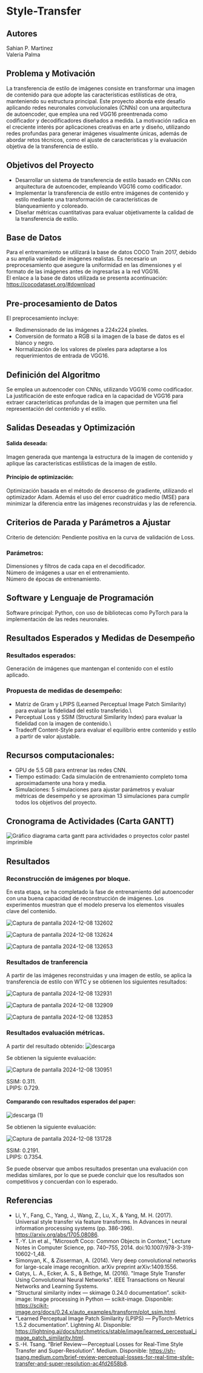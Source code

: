 # Style-Transfer

## Autores
Sahian P. Martinez \
Valeria Palma

## Problema y Motivación
La transferencia de estilo de imágenes consiste en transformar una imagen de contenido para que adopte las características estilísticas de otra, manteniendo su estructura principal. Este proyecto aborda este desafío aplicando redes neuronales convolucionales (CNNs) con una arquitectura de autoencoder, que emplea una red VGG16 preentrenada como codificador y decodificadores diseñados a medida. La motivación radica en el creciente interés por aplicaciones creativas en arte y diseño, utilizando redes profundas para generar imágenes visualmente únicas, además de abordar retos técnicos, como el ajuste de características y la evaluación objetiva de la transferencia de estilo.

## Objetivos del Proyecto
- Desarrollar un sistema de transferencia de estilo basado en CNNs con arquitectura de autoencoder, empleando VGG16 como codificador.
- Implementar la transferencia de estilo entre imágenes de contenido y estilo mediante una transformación de características de blanqueamiento y coloreado.
- Diseñar métricas cuantitativas para evaluar objetivamente la calidad de la transferencia de estilo.
  
## Base de Datos
Para el entrenamiento se utilizará la base de datos COCO Train 2017, debido a su amplia variedad de imágenes realistas. Es necesario un preprocesamiento que asegure la uniformidad en las dimensiones y el formato de las imágenes antes de ingresarlas a la red VGG16.\
El enlace a la base de datos utilizada se presenta acontinuación: https://cocodataset.org/#download

## Pre-procesamiento de Datos
El preprocesamiento incluye:

- Redimensionado de las imágenes a 224x224 píxeles.
- Conversión de formato a RGB si la imagen de la base de datos es el blanco y negro.
- Normalización de los valores de píxeles para adaptarse a los requerimientos de entrada de VGG16.

## Definición del Algoritmo
Se emplea un autoencoder con CNNs, utilizando VGG16 como codificador. La justificación de este enfoque radica en la capacidad de VGG16 para extraer características profundas de la imagen que permiten una fiel representación del contenido y el estilo. 


## Salidas Deseadas y Optimización
#### Salida deseada: 
Imagen generada que mantenga la estructura de la imagen de contenido y aplique las características estilísticas de la imagen de estilo.
#### Principio de optimización: 
Optimización basada en el método de descenso de gradiente, utilizando el optimizador Adam. Además el uso del error cuadrático medio (MSE) para minimizar la diferencia entre las imágenes reconstruidas y las de referencia.

## Criterios de Parada y Parámetros a Ajustar
Criterio de detención: Pendiente positiva en la curva de validación de Loss.
### Parámetros:
Dimensiones y filtros de cada capa en el decodificador.\
Número de imágenes a usar en el entrenamiento.\
Número de épocas de entrenamiento.

## Software y Lenguaje de Programación
Software principal: Python, con uso de bibliotecas como PyTorch para la implementación de las redes neuronales.

## Resultados Esperados y Medidas de Desempeño
### Resultados esperados: 
Generación de imágenes que mantengan el contenido con el estilo aplicado.
### Propuesta de medidas de desempeño:
- Matriz de Gram  y LPIPS (Learned Perceptual Image Patch Similarity) para evaluar la fidelidad del estilo transferido.\
- Perceptual Loss y SSIM (Structural Similarity Index) para evaluar la fidelidad con la imagen de contenido.\
- Tradeoff Content-Style para evaluar el equilibrio entre contenido y estilo a partir de valor ajustable. 
 
## Recursos computacionales:
- GPU de 5.5 GB para entrenar las redes CNN.
- Tiempo estimado: Cada simulación de entrenamiento completo toma aproximadamente una hora y media.
- Simulaciones: 5 simulaciones para ajustar parámetros y evaluar métricas de desempeño y se aproximan 13 simulaciones para cumplir todos los objetivos del proyecto.

## Cronograma de Actividades (Carta GANTT)
![Gráfico diagrama  carta gantt para actividades o proyectos color pastel imprimible](https://github.com/user-attachments/assets/6d33059c-05a5-4752-a98f-b0c271fad2fd)

## Resultados

### Reconstrucción de imágenes por bloque.

En esta etapa, se ha completado la fase de entrenamiento del autoencoder con una buena capacidad de reconstrucción de imágenes. Los experimentos muestran que el modelo preserva los elementos visuales clave del contenido. 

![Captura de pantalla 2024-12-08 132602](https://github.com/user-attachments/assets/6454e187-423d-4b80-9b58-c4a56a3194a1)

![Captura de pantalla 2024-12-08 132624](https://github.com/user-attachments/assets/26e04b01-5e0b-4e4f-9bc6-3fe0f1bbc60f)

![Captura de pantalla 2024-12-08 132653](https://github.com/user-attachments/assets/d911004e-3534-4209-aaac-35527cd7c67e)


### Resultados de tranferencia
A partir de las imágenes reconstruidas y una imagen de estilo, se aplica la transferencia de estilo con WTC y se obtienen los siguientes resultados: 

![Captura de pantalla 2024-12-08 132931](https://github.com/user-attachments/assets/1c7fa60e-3c45-4ac4-aca3-049c7f741370)

![Captura de pantalla 2024-12-08 132909](https://github.com/user-attachments/assets/a18a035a-f09d-4c4d-8c44-adc657f6343e)

![Captura de pantalla 2024-12-08 132853](https://github.com/user-attachments/assets/6e76f1e9-c453-49b1-ad85-cc98c15dfe0d)


### Resultados evaluación métricas.

A partir del resultado obtenido:
![descarga](https://github.com/user-attachments/assets/54035c88-634d-444b-96a9-1259fc3335dc)

Se obtienen la siguiente evaluación:

![Captura de pantalla 2024-12-08 130951](https://github.com/user-attachments/assets/94c93939-2405-46c4-8562-54b15ff1beb0)

SSIM: 0.311. \
LPIPS: 0.729.

#### Comparando con resultados esperados del paper:

![descarga (1)](https://github.com/user-attachments/assets/561076a2-6afd-4371-9bef-e5f975c95461)

Se obtienen la siguiente evaluación:

![Captura de pantalla 2024-12-08 131728](https://github.com/user-attachments/assets/02bc6358-53b9-4c65-8a42-ef1a6e5d8fce)

SSIM: 0.2191. \
LPIPS: 0.7354.

Se puede observar que ambos resultados presentan una evaluación con medidas similares, por lo que se puede concluir que los resultados son competitivos y concuerdan con lo esperado. 

## Referencias
- Li, Y., Fang, C., Yang, J., Wang, Z., Lu, X., & Yang, M. H. (2017). Universal style transfer via feature transforms. In Advances in neural information processing systems (pp. 386-396). https://arxiv.org/abs/1705.08086.
- T.-Y. Lin et al., “Microsoft Coco: Common Objects in Context,” Lecture Notes in Computer Science, pp. 740–755, 2014. doi:10.1007/978-3-319-10602-1_48.
- Simonyan, K., & Zisserman, A. (2014). Very deep convolutional networks for large-scale image recognition. arXiv preprint arXiv:1409.1556.
- Gatys, L. A., Ecker, A. S., & Bethge, M. (2016). "Image Style Transfer Using Convolutional Neural Networks". IEEE Transactions on Neural Networks and Learning Systems.
- “Structural similarity index — skimage 0.24.0 documentation”. scikit-image: Image processing in Python — scikit-image. Disponible: https://scikit-image.org/docs/0.24.x/auto_examples/transform/plot_ssim.html.
- “Learned Perceptual Image Patch Similarity (LPIPS) — PyTorch-Metrics 1.5.2 documentation”. Lightning AI. Disponible: https://lightning.ai/docs/torchmetrics/stable/image/learned_perceptual_image_patch_similarity.html.
- S.-H. Tsang. “Brief Review — Perceptual Losses for Real-Time Style Transfer and Super-Resolution”. Medium. Disponible: https://sh-tsang.medium.com/brief-review-perceptual-losses-for-real-time-style-transfer-and-super-resolution-ac4fd2658b8.


